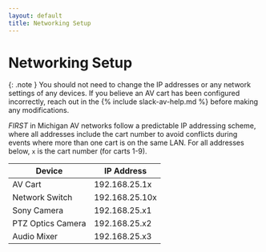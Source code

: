 ```yaml
---
layout: default
title: Networking Setup
---
```


# Networking Setup

{: .note }
You should not need to change the IP addresses or any network settings of any devices. If you believe an AV cart has been configured incorrectly, reach out in the {% include slack-av-help.md %} before making any modifications.

_FIRST_ in Michigan AV networks follow a predictable IP addressing scheme, where all addresses include the cart number to avoid conflicts during events where more than one cart is on the same LAN. For all addresses below, `x` is the cart number (for carts 1-9).

| Device            | IP Address     |
|-------------------| -------------- |
| AV Cart           | 192.168.25.1x  |
| Network Switch    | 192.168.25.10x |
| Sony Camera       | 192.168.25.x1  |
| PTZ Optics Camera | 192.168.25.x2  |
| Audio Mixer       | 192.168.25.x3  |

<!-- TODO: Confirm addressing of mixer against actual current configuration -->
